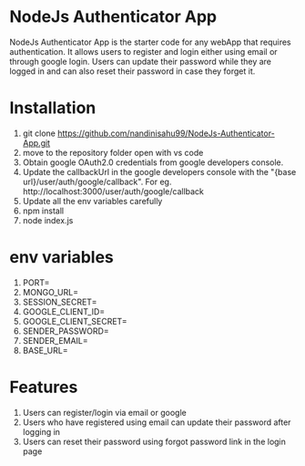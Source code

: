 
# NodeJs Authenticator App

NodeJs Authenticator App is the starter code for any webApp that requires authentication. It allows users to register and login either using email or through google login. Users can update their password while they are logged in and can also reset their password in case they forget it.

# Installation
1) git clone https://github.com/nandinisahu99/NodeJs-Authenticator-App.git
2) move to the repository folder open with vs code
3) Obtain google OAuth2.0 credentials from google developers console. 
4) Update the callbackUrl in the google developers console with the "{base url}/user/auth/google/callback". For eg. http://localhost:3000/user/auth/google/callback
5) Update all the env variables carefully
6) npm install
7) node index.js

# env variables
1) PORT=
2) MONGO_URL=
3) SESSION_SECRET=
4) GOOGLE_CLIENT_ID=
5) GOOGLE_CLIENT_SECRET=
6) SENDER_PASSWORD=
7) SENDER_EMAIL=
8) BASE_URL=
 
# Features
1) Users can register/login via email or google
2) Users who have registered using email can update their password after logging in
3) Users can reset their password using forgot password link in the login page 

